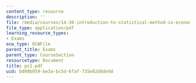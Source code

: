```yaml
---
content_type: resource
description: ''
file: /media/courses/14-30-introduction-to-statistical-method-in-economics-spring-2006/bd09b959be3abc5d6faf735e82d8de9d_ps1.pdf
file_type: application/pdf
learning_resource_types:
- Exams
ocw_type: OCWFile
parent_title: Exams
parent_type: CourseSection
resourcetype: Document
title: ps1.pdf
uid: bd09b959-be3a-bc5d-6faf-735e82d8de9d
---
```

